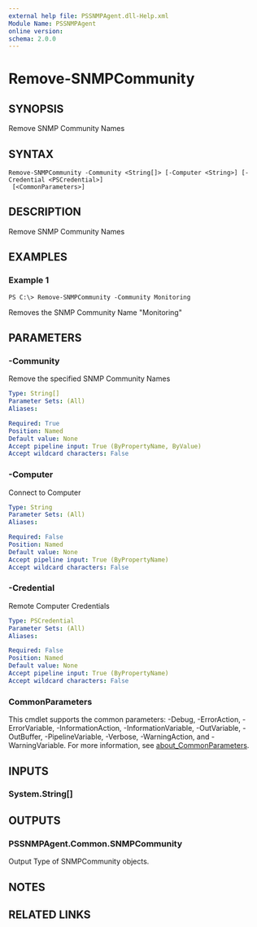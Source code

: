 ```yaml
---
external help file: PSSNMPAgent.dll-Help.xml
Module Name: PSSNMPAgent
online version:
schema: 2.0.0
---
```


# Remove-SNMPCommunity

## SYNOPSIS
Remove SNMP Community Names

## SYNTAX

```
Remove-SNMPCommunity -Community <String[]> [-Computer <String>] [-Credential <PSCredential>]
 [<CommonParameters>]
```

## DESCRIPTION
Remove SNMP Community Names

## EXAMPLES

### Example 1
```
PS C:\> Remove-SNMPCommunity -Community Monitoring
```

Removes the SNMP Community Name "Monitoring"

## PARAMETERS

### -Community
Remove the specified SNMP Community Names

```yaml
Type: String[]
Parameter Sets: (All)
Aliases:

Required: True
Position: Named
Default value: None
Accept pipeline input: True (ByPropertyName, ByValue)
Accept wildcard characters: False
```

### -Computer
Connect to Computer

```yaml
Type: String
Parameter Sets: (All)
Aliases:

Required: False
Position: Named
Default value: None
Accept pipeline input: True (ByPropertyName)
Accept wildcard characters: False
```

### -Credential
Remote Computer Credentials

```yaml
Type: PSCredential
Parameter Sets: (All)
Aliases:

Required: False
Position: Named
Default value: None
Accept pipeline input: True (ByPropertyName)
Accept wildcard characters: False
```

### CommonParameters
This cmdlet supports the common parameters: -Debug, -ErrorAction, -ErrorVariable, -InformationAction, -InformationVariable, -OutVariable, -OutBuffer, -PipelineVariable, -Verbose, -WarningAction, and -WarningVariable. For more information, see [about_CommonParameters](http://go.microsoft.com/fwlink/?LinkID=113216).

## INPUTS

### System.String[]
## OUTPUTS

### PSSNMPAgent.Common.SNMPCommunity
Output Type of SNMPCommunity objects.

## NOTES

## RELATED LINKS

